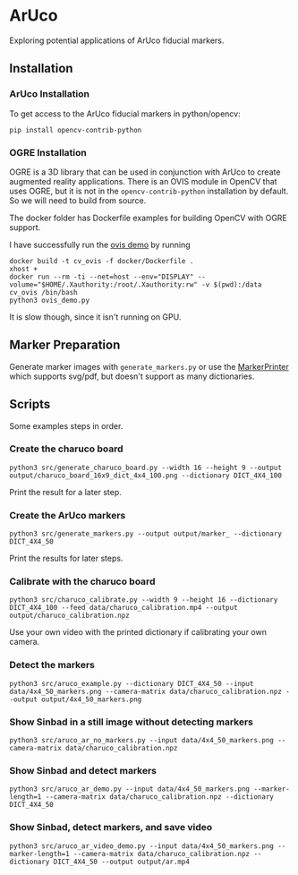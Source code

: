 # ArUco

Exploring potential applications of ArUco fiducial markers.

## Installation

### ArUco Installation

To get access to the ArUco fiducial markers in python/opencv:

```
pip install opencv-contrib-python
```

### OGRE Installation

OGRE is a 3D library that can be used in conjunction with ArUco to create augmented reality
applications.  There is an OVIS module in OpenCV that uses OGRE, but it is not in the
`opencv-contrib-python` installation by default.  So we will need to build from source.

The docker folder has Dockerfile examples for building OpenCV with OGRE support.

I have successfully run the [ovis demo](https://github.com/opencv/opencv_contrib/blob/master/modules/ovis/samples/ovis_demo.py)
by running

```
docker build -t cv_ovis -f docker/Dockerfile .
xhost +
docker run --rm -ti --net=host --env="DISPLAY" --volume="$HOME/.Xauthority:/root/.Xauthority:rw" -v $(pwd):/data cv_ovis /bin/bash
python3 ovis_demo.py
```

It is slow though, since it isn't running on GPU.

## Marker Preparation

Generate marker images with `generate_markers.py` or use the [MarkerPrinter](https://github.com/opencv/opencv_contrib/tree/master/modules/aruco/misc/pattern_generator)
which supports svg/pdf, but doesn't support as many dictionaries.

## Scripts

Some examples steps in order.

### Create the charuco board
```
python3 src/generate_charuco_board.py --width 16 --height 9 --output output/charuco_board_16x9_dict_4x4_100.png --dictionary DICT_4X4_100
```
Print the result for a later step.

### Create the ArUco markers
```
python3 src/generate_markers.py --output output/marker_ --dictionary DICT_4X4_50
```
Print the results for later steps.

### Calibrate with the charuco board
```
python3 src/charuco_calibrate.py --width 9 --height 16 --dictionary DICT_4X4_100 --feed data/charuco_calibration.mp4 --output output/charuco_calibration.npz
```
Use your own video with the printed dictionary if calibrating your own camera.

### Detect the markers
```
python3 src/aruco_example.py --dictionary DICT_4X4_50 --input data/4x4_50_markers.png --camera-matrix data/charuco_calibration.npz --output output/4x4_50_markers.png
```

### Show Sinbad in a still image without detecting markers
```
python3 src/aruco_ar_no_markers.py --input data/4x4_50_markers.png --camera-matrix data/charuco_calibration.npz
```

### Show Sinbad and detect markers
```
python3 src/aruco_ar_demo.py --input data/4x4_50_markers.png --marker-length=1 --camera-matrix data/charuco_calibration.npz --dictionary DICT_4X4_50
```

### Show Sinbad, detect markers, and save video
```
python3 src/aruco_ar_video_demo.py --input data/4x4_50_markers.png --marker-length=1 --camera-matrix data/charuco_calibration.npz --dictionary DICT_4X4_50 --output output/ar.mp4
```

